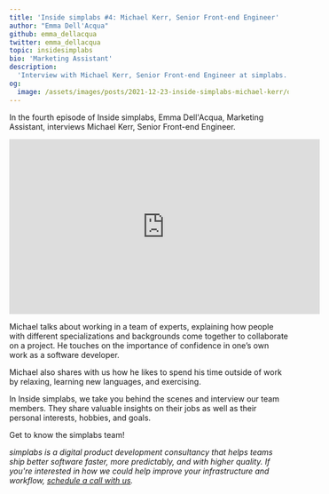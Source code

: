 ```yaml
---
title: 'Inside simplabs #4: Michael Kerr, Senior Front-end Engineer'
author: "Emma Dell'Acqua"
github: emma_dellacqua
twitter: emma_dellacqua
topic: insidesimplabs
bio: 'Marketing Assistant'
description:
  'Interview with Michael Kerr, Senior Front-end Engineer at simplabs.'
og:
  image: /assets/images/posts/2021-12-23-inside-simplabs-michael-kerr/og-image.png
---
```


In the fourth episode of Inside simplabs, Emma Dell'Acqua, Marketing Assistant,
interviews Michael Kerr, Senior Front-end Engineer.

<!--break-->

<iframe width="560" height="315" src="https://www.youtube-nocookie.com/embed/2iQzIyZg0ls" title="Embedded video of Inside simplabs episode 4" frameborder="0" allow="accelerometer; autoplay; clipboard-write; encrypted-media; gyroscope; picture-in-picture" allowfullscreen></iframe>

Michael talks about working in a team of experts, explaining how people with
different specializations and backgrounds come together to collaborate on a
project. He touches on the importance of confidence in one’s own work as a
software developer.

Michael also shares with us how he likes to spend his time outside of work by
relaxing, learning new languages, and exercising.

In Inside simplabs, we take you behind the scenes and interview our team
members. They share valuable insights on their jobs as well as their personal
interests, hobbies, and goals.

Get to know the simplabs team!

_simplabs is a digital product development consultancy that helps teams ship
better software faster, more predictably, and with higher quality. If you're
interested in how we could help improve your infrastructure and workflow,
[schedule a call with us](/contact/)._
